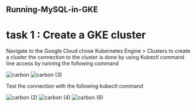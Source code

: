 ## Running-MySQL-in-GKE
# task 1 : Create a GKE cluster

Navigate to the Google Cloud chose Kubernetes Engine > Clusters to create a cluster
the connection to the cluster is done by using Kubectl command line access by running the following command 

![carbon](https://github.com/Hayat-azelmat/Running-MySQL-in-GKE/assets/110396492/86802c82-30ea-43cc-bb78-ec630dd89b07)
![carbon (3)](https://github.com/Hayat-azelmat/Running-MySQL-in-GKE/assets/110396492/f6fa42ae-7063-48ff-9eaf-9a6609b27f8f)


Test the connection with the following kubectl command

![carbon (2)](https://github.com/Hayat-azelmat/Running-MySQL-in-GKE/assets/110396492/f35ded3b-7634-4b88-a050-92abeb811ccd)
![carbon (4)](https://github.com/Hayat-azelmat/Running-MySQL-in-GKE/assets/110396492/c2618be8-d3a2-4ddf-b4c2-dc12a3ab8c36)
![carbon (6)](https://github.com/Hayat-azelmat/Running-MySQL-in-GKE/assets/110396492/7f9b7c5e-1f8b-478c-813e-6790b2e9aa63)
